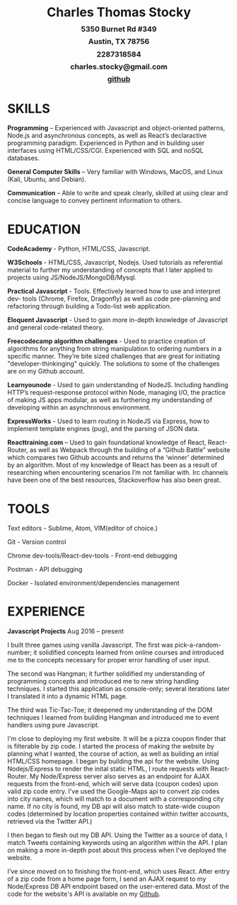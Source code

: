 <h1 style='text-align:center'>Charles Thomas Stocky</h1>
<h3 style='text-align:center; margin-top:-8px' >5350 Burnet Rd #349</h3>
<h3 style='text-align:center; margin-top:-8px'>Austin, TX 78756</h3>
<h3 style='text-align:center; margin-top:-8px'>2287318584</h3>
<h3 style='text-align:center; margin-top:-8px'>charles.stocky@gmail.com</h3>
<h3 style='text-align:center; margin-top:-8px;'><a href='https://github.com/CharlesStocky'>github</a></h3>

<h1>SKILLS</h1>

<b>Programming</b> – Experienced with Javascript and object-oriented patterns, Node.js and
asynchronous concepts, as well as React’s declaractive programming paradigm.
Experienced in Python and in building user interfaces using HTML/CSS/CGI.
Experienced with SQL and noSQL databases.

<b>General Computer Skills</b> – Very familiar with Windows, MacOS, and Linux (Kali,
Ubuntu, and Debian).

<b>Communication</b> – Able to write and speak clearly, skilled at using clear and concise
language to convey pertinent information to others.

<h1>EDUCATION</h1>
<b>CodeAcademy</b> - Python, HTML/CSS, Javascript. <br/>

<b>W3Schools</b> - HTML/CSS, Javascript, Nodejs. Used tutorials as referential material to further
my understanding of concepts that I later applied to projects using JS/NodeJS/MongoDB/Mysql.

<b>Practical Javascript</b> - Tools. Effectively learned how to use and interpret dev-
tools (Chrome, Firefox, Dragonfly) as well as code pre-planning and refactoring
through building a Todo-list web application.

<b>Eloquent Javascript</b> - Used to gain more in-depth knowledge of Javascript and
general code-related theory.

<b>Freecodecamp algorithm challenges</b> - Used to practice creation of algorithms for
anything from string manipulation to ordering numbers in a specific manner. They’re
bite sized challenges that are great for initiating "developer-thinkinging"
quickly. The solutions to some of the challenges are on my Github account.

<b>Learnyounode</b> - Used to gain understanding of NodeJS. Including handling HTTP’s request-response protocol within Node, managing I/O, the practice of making JS apps modular, as
well as furthering my understanding of developing within an asynchronous environment.

<b>ExpressWorks</b> - Used to learn routing in NodeJS via Express, how to implement template
engines (pug), and the parsing of JSON data.

<b>Reacttraining.com</b> – Used to gain foundational knowledge of React, React-Router, as
well as Webpack through the building of a “Github Battle” website which compares two
Github accounts and returns the ‘winner’ determined by an algorithm.
Most of my knowledge of React has been as a result of researching when encountering
scenarios I’m not familiar with. Irc channels have been one of the best resources,
Stackoverflow has also been great.

<h1>TOOLS</h1>
Text editors - Sublime, Atom, VIM(editor of choice.)

Git - Version control

Chrome dev-tools/React-dev-tools - Front-end debugging

Postman - API debugging

Docker - Isolated environment/dependencies management

<h1>EXPERIENCE</h1>

<b>Javascript Projects</b>
Aug 2016 – present

I built three games using vanilla Javascript. The first was pick-a-random-
number; it solidified concepts learned from online courses and introduced me to the
concepts necessary for proper error handling of user input.

The second was Hangman; it further solidified my understanding of programming
concepts and introduced me to new string handling techniques. I started this
application as console-only; several iterations later I translated it into a
dynamic HTML page.

The third was Tic-Tac-Toe; it deepened my understanding of the DOM techniques I
learned from building Hangman and introduced me to event handlers using pure
Javascript.

I'm close to deploying my first website. It will be a pizza
coupon finder that is filterable by zip code. I started the process of making the website by planning what I wanted, the course
of action, as well as building an intial HTML/CSS homepage. I began by building the api for the website. Using Nodejs/Express to render the inital static HTML, I route requests with React-Router. My Node/Express server also serves as an endpoint for AJAX requests from the front-end, which will serve data (coupon codes) upon valid zip code entry. I've used the Google-Maps api to convert zip codes into city names, which will match to a document with a corresponding city name. If no city is found, my DB api will also match to state-wide coupon codes (determined by location properties contained within twitter accounts, retrieved via the Twitter API.)  

I then began to flesh out my DB API. Using the Twitter as a source of data, I match Tweets containing keywords using an algorithm within the API. I plan on making a more in-depth post about this process when I've deployed the website. 

I’ve since moved on to finishing the front-end, which uses React. After entry of a zip code from a home page form, I send an AJAX request to my Node/Express DB API endpoint based on the user-entered data. Most of the code for the website's API is available on my <a href='https://github.com/CharlesStocky/coupizza.git'>Github</a>.  


